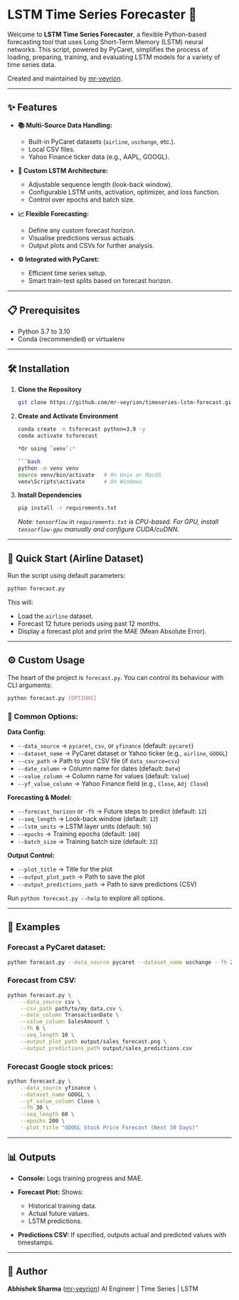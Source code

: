 
# LSTM Time Series Forecaster 🚀

Welcome to **LSTM Time Series Forecaster**, a flexible Python-based forecasting tool that uses Long Short-Term Memory (LSTM) neural networks. This script, powered by PyCaret, simplifies the process of loading, preparing, training, and evaluating LSTM models for a variety of time series data.

Created and maintained by [mr-veyrion](https://github.com/mr-veyrion).

---

## ✨ Features

- **📚 Multi-Source Data Handling:**
  - Built-in PyCaret datasets (`airline`, `uschange`, etc.).
  - Local CSV files.
  - Yahoo Finance ticker data (e.g., AAPL, GOOGL).

- **🧠 Custom LSTM Architecture:**
  - Adjustable sequence length (look-back window).
  - Configurable LSTM units, activation, optimizer, and loss function.
  - Control over epochs and batch size.

- **📈 Flexible Forecasting:**
  - Define any custom forecast horizon.
  - Visualise predictions versus actuals.
  - Output plots and CSVs for further analysis.

- **⚙️ Integrated with PyCaret:**
  - Efficient time series setup.
  - Smart train-test splits based on forecast horizon.

---

## 📋 Prerequisites

- Python 3.7 to 3.10
- Conda (recommended) or virtualenv

---

## 🛠️ Installation

1. **Clone the Repository**
   ```bash
   git clone https://github.com/mr-veyrion/timeseries-lstm-forecast.git

2. **Create and Activate Environment**

   ```bash
   conda create -n tsforecast python=3.9 -y
   conda activate tsforecast

   *Or using `venv`:*

   ```bash
   python -m venv venv
   source venv/bin/activate   # On Unix or MacOS
   venv\Scripts\activate      # On Windows
   ```

3. **Install Dependencies**

   ```bash
   pip install -r requirements.txt
   ```

   *Note: `tensorflow` in `requirements.txt` is CPU-based. For GPU, install `tensorflow-gpu` manually and configure CUDA/cuDNN.*

---

## 🚀 Quick Start (Airline Dataset)

Run the script using default parameters:

```bash
python forecast.py
```

This will:

* Load the `airline` dataset.
* Forecast 12 future periods using past 12 months.
* Display a forecast plot and print the MAE (Mean Absolute Error).

---

## ⚙️ Custom Usage

The heart of the project is `forecast.py`. You can control its behaviour with CLI arguments:

```bash
python forecast.py [OPTIONS]
```

### 🔧 Common Options:

**Data Config:**

* `--data_source` → `pycaret`, `csv`, or `yfinance` (default: `pycaret`)
* `--dataset_name` → PyCaret dataset or Yahoo ticker (e.g., `airline`, `GOOGL`)
* `--csv_path` → Path to your CSV file (if `data_source=csv`)
* `--date_column` → Column name for dates (default: `Date`)
* `--value_column` → Column name for values (default: `Value`)
* `--yf_value_column` → Yahoo Finance field (e.g., `Close`, `Adj Close`)

**Forecasting & Model:**

* `--forecast_horizon` or `-fh` → Future steps to predict (default: `12`)
* `--seq_length` → Look-back window (default: `12`)
* `--lstm_units` → LSTM layer units (default: `50`)
* `--epochs` → Training epochs (default: `100`)
* `--batch_size` → Training batch size (default: `32`)

**Output Control:**

* `--plot_title` → Title for the plot
* `--output_plot_path` → Path to save the plot
* `--output_predictions_path` → Path to save predictions (CSV)

Run `python forecast.py --help` to explore all options.

---

## 📌 Examples

### Forecast a PyCaret dataset:

```bash
python forecast.py --data_source pycaret --dataset_name uschange --fh 24 --seq_length 12 --epochs 150
```

### Forecast from CSV:

```bash
python forecast.py \
    --data_source csv \
    --csv_path path/to/my_data.csv \
    --date_column TransactionDate \
    --value_column SalesAmount \
    --fh 6 \
    --seq_length 10 \
    --output_plot_path output/sales_forecast.png \
    --output_predictions_path output/sales_predictions.csv
```

### Forecast Google stock prices:

```bash
python forecast.py \
    --data_source yfinance \
    --dataset_name GOOGL \
    --yf_value_column Close \
    --fh 30 \
    --seq_length 60 \
    --epochs 200 \
    --plot_title "GOOGL Stock Price Forecast (Next 30 Days)"
```

---

## 📊 Outputs

* **Console:** Logs training progress and MAE.
* **Forecast Plot:** Shows:

  * Historical training data.
  * Actual future values.
  * LSTM predictions.
* **Predictions CSV:** If specified, outputs actual and predicted values with timestamps.

---

## 🧠 Author

**Abhishek Sharma** ([mr-veyrion](https://github.com/mr-veyrion))
AI Engineer | Time Series | LSTM
